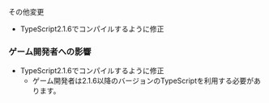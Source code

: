 その他変更
 * TypeScript2.1.6でコンパイルするように修正

### ゲーム開発者への影響

 * TypeScript2.1.6でコンパイルするように修正
    * ゲーム開発者は2.1.6以降のバージョンのTypeScriptを利用する必要があります。
